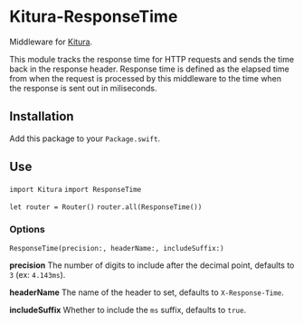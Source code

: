 # Kitura-ResponseTime

Middleware for [Kitura](https://github.com/IBM-Swift/Kitura).

This module tracks the response time for HTTP requests and sends the time back in the response header. Response time is defined as the elapsed time from when the request is processed by this middleware to the time when the response is sent out in miliseconds.

## Installation

Add this package to your `Package.swift`.

## Use
`import Kitura`
`import ResponseTime`

`let router = Router()`
`router.all(ResponseTime())`

### Options
`ResponseTime(precision:, headerName:, includeSuffix:)`

**precision**
The number of digits to include after the decimal point, defaults to `3` (ex: `4.143ms`).

**headerName**
The name of the header to set, defaults to `X-Response-Time`.

**includeSuffix**
Whether to include the `ms` suffix, defaults to `true`.